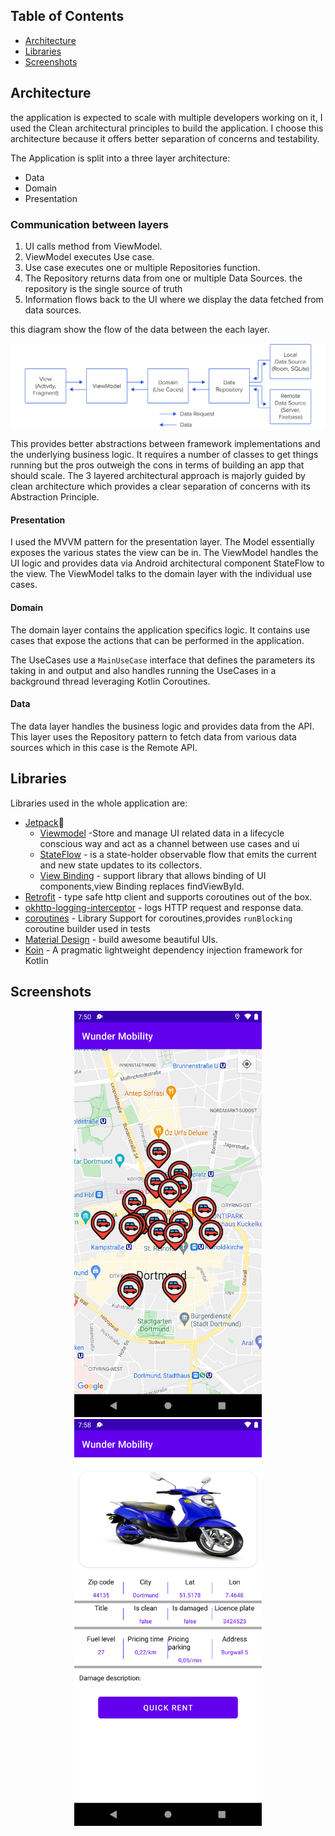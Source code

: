 ## Table of Contents

- [Architecture](#architecture)
- [Libraries](#libraries)
- [Screenshots](#screenshots)

## Architecture

the application is expected to scale with multiple developers working on it,
I used the Clean architectural principles to build the application.
I choose this architecture because it offers better separation of concerns and testability.

The Application is split into a three layer architecture:
- Data
- Domain
- Presentation

### Communication between layers
1. UI calls method from ViewModel.
2. ViewModel executes Use case.
3. Use case executes one or multiple Repositories function.
4. The Repository returns data from one or multiple Data Sources. the repository is the single source of truth
5. Information flows back to the UI where we display the data fetched from data sources.

this diagram show the flow of the data between the each layer.

![Architecture Flow Diagram](screens/cleanarch.png)

This provides better abstractions between framework implementations and the underlying business logic.
It requires a number of classes to get things running but the pros outweigh the cons in terms of building an app that should scale.
The 3 layered architectural approach is majorly guided by clean architecture which provides a clear separation of concerns with its Abstraction Principle.


#### Presentation

I used the MVVM pattern for the presentation layer. The Model essentially exposes
the various states the view can be in. The ViewModel handles the UI logic and provides
data via Android architectural component StateFlow to the view. The ViewModel talks to
the domain layer with the individual use cases.

#### Domain

The domain layer contains the application specifics logic. It contains
use cases that expose the actions that can be performed in the application.

The UseCases use a `MainUseCase` interface that defines the parameters its taking in and
output and also handles running the UseCases in a background thread leveraging Kotlin Coroutines.


#### Data

The data layer handles the business logic and provides data from the API.
This layer uses the Repository pattern to fetch data from various data sources which in this case is the Remote API.

 
## Libraries

Libraries used in the whole application are:

- [Jetpack](https://developer.android.com/jetpack)🚀
  - [Viewmodel](https://developer.android.com/topic/libraries/architecture/viewmodel) -Store and manage UI related data in a lifecycle conscious way and act as a channel between use cases and ui
  - [StateFlow](https://developer.android.com/kotlin/flow/stateflow-and-sharedflow) - is a state-holder observable flow that emits the current and new state updates to its collectors.
  - [View Binding](https://developer.android.com/topic/libraries/view-binding) - support library that allows binding of UI components,view Binding replaces findViewById.
- [Retrofit](https://square.github.io/retrofit/) - type safe http client and supports coroutines out of the box.  
- [okhttp-logging-interceptor](https://github.com/square/okhttp/blob/master/okhttp-logging-interceptor/README.md) - logs HTTP request and response data.
- [coroutines](https://github.com/Kotlin/kotlinx.coroutines) - Library Support for coroutines,provides `runBlocking` coroutine builder used in tests
- [Material Design](https://material.io/develop/android/docs/getting-started/) - build awesome beautiful UIs.
- [Koin](https://github.com/InsertKoinIO/koin) - A pragmatic lightweight dependency injection framework for Kotlin


## Screenshots
<p align="center">
  <img src="screens/1.png" width="300">
  <img src="screens/2.png" width="300">
</p>
